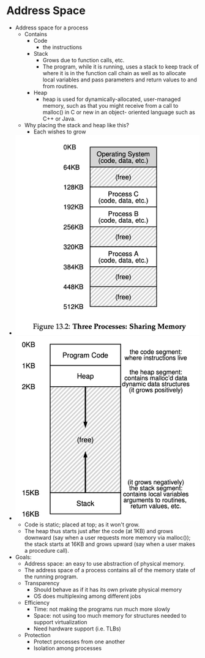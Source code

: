 # Address Space

- Address space for a process 
  - Contains
    - Code
      - the instructions
    - Stack
      - Grows due to function calls, etc.
      - The program, while it is running, uses a stack to keep track of where it is in the function call chain as well as to allocate local variables and pass parameters and return values to and from routines.
    - Heap
      - heap is used for dynamically-allocated, user-managed memory, such as that you might receive from a call to malloc() in C or new in an object- oriented language such as C++ or Java. 
  - Why placing the stack and heap like this?
    - Each wishes to grow 
- ![alt text](sharing_memory.png)
- ![alt text](program_address_space.png)
  - Code is static; placed at top; as it won't grow.
  - The heap thus starts just after the code (at 1KB) and grows downward (say when a user requests more memory via malloc()); the stack starts at 16KB and grows upward (say when a user makes a procedure call).
- Goals:
  - Address space: an easy to use abstraction of physical memory.
  - The address space of a process contains all of the memory state of the running program.
  - Transparency
    - Should behave as if it has its own private physical memory
    - OS does multiplexing among different jobs
  - Efficiency 
    - Time: not making the programs run much more slowly
    - Space: not using too much memory for structures needed to support virtualization
    - Need hardware support (i.e. TLBs)
  - Protection
    - Protect processes from one another
    - Isolation among processes  